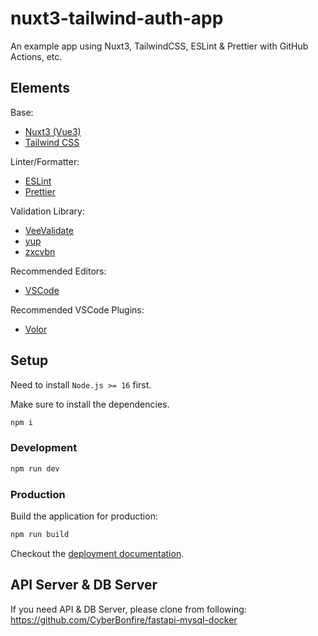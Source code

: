 # nuxt3-tailwind-auth-app

An example app using Nuxt3, TailwindCSS, ESLint & Prettier with GitHub Actions, etc.

## Elements

Base:
- [Nuxt3 (Vue3)](https://v3.nuxtjs.org/)
- [Tailwind CSS](https://tailwindcss.com/)

Linter/Formatter:
- [ESLint](https://eslint.org/)
- [Prettier](https://prettier.io/)

Validation Library:
- [VeeValidate](https://vee-validate.logaretm.com/v4/)
- [yup](https://www.npmjs.com/package/yup)
- [zxcvbn](https://github.com/dropbox/zxcvbn)

Recommended Editors:
- [VSCode](https://code.visualstudio.com/)

Recommended VSCode Plugins:
- [Volor](https://marketplace.visualstudio.com/items?itemName=johnsoncodehk.volar)

## Setup

Need to install `Node.js >= 16` first.

Make sure to install the dependencies.

```bash
npm i
```

### Development

```bash
npm run dev
```

### Production

Build the application for production:

```bash
npm run build
```

Checkout the [deployment documentation](https://v3.nuxtjs.org/docs/deployment).


## API Server & DB Server

If you need API & DB Server, please clone from following:  
https://github.com/CyberBonfire/fastapi-mysql-docker
